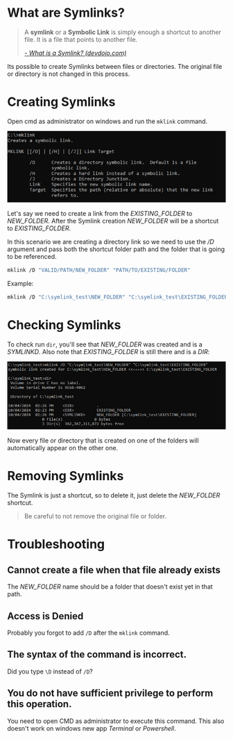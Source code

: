 # What are Symlinks?

>A **symlink** or a **Symbolic Link** is simply enough a shortcut to another file. It is a file that points to another file.
>
>*[- What is a Symlink? (devdojo.com)](https://devdojo.com/devdojo/what-is-a-symlink)*

Its possible to create Symlinks between files or directories. The original file or directory is not changed in this process.
# Creating Symlinks

Open cmd as administrator on windows and run the `mklink` command.

![Symlink_help.png](./src/assets/markdown/Symlink_help.png)

Let's say we need to create a link from the *EXISTING_FOLDER* to *NEW_FOLDER*. After the Symlink creation *NEW_FOLDER* will be a shortcut to *EXISTING_FOLDER*.

In this scenario we are creating a directory link so we need to use the */D* argument and pass both the shortcut folder path and the folder that is going to be referenced.

```BASH
mklink /D "VALID/PATH/NEW_FOLDER" "PATH/TO/EXISTING/FOLDER"
```

Example:
```BASH
mklink /D "C:\symlink_test\NEW_FOLDER" "C:\symlink_test\EXISTING_FOLDER"
```

# Checking Symlinks

To check run `dir`, you'll see that *NEW_FOLDER* was created and is a *SYMLINKD*.
Also note that *EXISTING_FOLDER* is still there and is a *DIR*:

![Symlink_creation.png](./src/assets/markdown/Symlink_creation.png)

Now every file or directory that is created on one of the folders will automatically appear on the other one.
# Removing Symlinks

The Symlink is just a shortcut, so to delete it, just delete the *NEW_FOLDER* shortcut.

>Be careful to not remove the original file or folder.

# Troubleshooting

## Cannot create a file when that file already exists
The *NEW_FOLDER* name should be a folder that doesn't exist yet in that path.

## Access is Denied
Probably you forgot to add `/D` after the `mklink` command.

## The syntax of the command is incorrect.
Did you type `\D` instead of `/D`?

## You do not have sufficient privilege to perform this operation.
You need to open CMD as administrator to execute this command. This also doesn't work on windows new app *Terminal* or *Powershell*. 